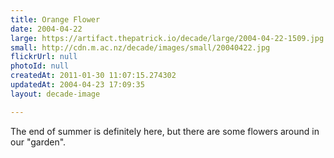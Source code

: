 ```yaml
---
title: Orange Flower
date: 2004-04-22
large: https://artifact.thepatrick.io/decade/large/2004-04-22-1509.jpg
small: http://cdn.m.ac.nz/decade/images/small/20040422.jpg
flickrUrl: null
photoId: null
createdAt: 2011-01-30 11:07:15.274302
updatedAt: 2004-04-23 17:09:35
layout: decade-image

---
```

The end of summer is definitely here, but there are some flowers around in our "garden".
